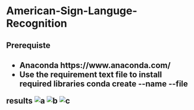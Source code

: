 # American-Sign-Languge-Recognition
<h2>Prerequiste<h2>
<ul>
  <li>Anaconda https://www.anaconda.com/</li>
  <li>Use the requirement text file to install required libraries <b>conda create --name <env> --file <this file><b></li>
</ul>








results
![a](https://user-images.githubusercontent.com/42116611/109385459-07172500-791a-11eb-9d77-a1ded088efa2.PNG)
![b](https://user-images.githubusercontent.com/42116611/109385460-08e0e880-791a-11eb-8983-9db971849ef1.PNG)
![c](https://user-images.githubusercontent.com/42116611/109385461-09797f00-791a-11eb-9ef7-f9aa0872f2f7.PNG)

